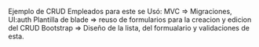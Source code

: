 Ejemplo de CRUD  Empleados para este se
Usó:
MVC => Migraciones, UI:auth 
Plantilla de blade => reuso de formularios para la creacion y edicion del CRUD
Bootstrap => Diseño de la lista, del formualario y validaciones de esta.


